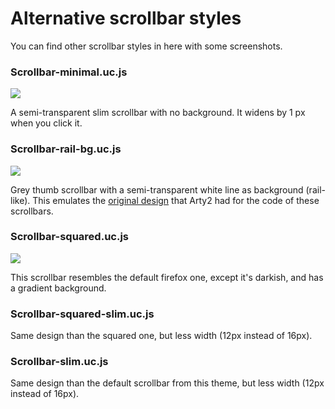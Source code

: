 <h1>Alternative scrollbar styles</h1>
<p>You can find other scrollbar styles in here with some screenshots.</p>

<h3>Scrollbar-minimal.uc.js</h3>
<img src="https://i.imgur.com/eWYEmiU.png">
<p>A semi-transparent slim scrollbar with no background. It widens by 1 px when you click it.</p>

<h3>Scrollbar-rail-bg.uc.js</h3>
<img src="https://i.imgur.com/EFHFpRk.png">
<p>Grey thumb scrollbar with a semi-transparent white line as background (rail-like). This emulates the <a href="https://gist.github.com/Arty2/fdf19aea2c601032410516f059d58eb1">original design</a> that Arty2 had for the code of these scrollbars.</p>

<h3>Scrollbar-squared.uc.js</h3>
<img src="https://i.imgur.com/JfopQbb.png">
<p>This scrollbar resembles the default firefox one, except it's darkish, and has a gradient background.</p>

<h3>Scrollbar-squared-slim.uc.js</h3>
<p>Same design than the squared one, but less width (12px instead of 16px).</p>

<h3>Scrollbar-slim.uc.js</h3>
<p>Same design than the default scrollbar from this theme, but less width (12px instead of 16px).</p>
